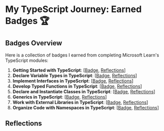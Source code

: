 # My TypeScript Journey: Earned Badges 🏆

## Badges Overview

Here is a collection of badges I earned from completing Microsoft Learn's TypeScript modules:

1. **Getting Started with TypeScript**:
  [[Badge](https://learn.microsoft.com/en-us/users/vetalapo/achievements/uf9qbcd3),
  [Reflections](1.%20TypeScript-GettingStartedWithTypeScript-Reflections.md)]
2. **Declare Variable Types in TypeScript**:
  [[Badge](https://learn.microsoft.com/en-us/users/vetalapo/achievements/7ealy2ez),
  [Reflections](2.%20TypeScript-DeclareVariableTypesInTypeScript-Reflections.md)]
3. **Implement Interfaces in TypeScript**:
  [[Badge](https://learn.microsoft.com/en-us/users/vetalapo/achievements/dgbzq9fj),
  [Reflections](3.%20TypeScript-ImplementInterfacesInTypeScript-Reflections.md)]
4. **Develop Typed Functions in TypeScript**:
  [[Badge](https://learn.microsoft.com/en-us/users/vetalapo/achievements/zp7h7pv2),
  [Reflections](4.%20TypeScript-DevelopTypedFunctionsInTypeScript-Reflections.md)]
5. **Declare and Instantiate Classes in TypeScript**:
  [[Badge](badge-link),
  [Reflections](5.%20TypeScript-DeclareAndInstantiateClassesInTypeScript-Reflections.md)]
6. **Generics in TypeScript**:
  [[Badge](badge-link),
  [Reflections](6.%20TypeScript-GenericsInTypeScript-Reflections.md)]
7. **Work with External Libraries in TypeScript**:
  [[Badge](badge-link),
  [Reflections](7.%20TypeScript-WorkWithExternalLibrariesInTypeScript-Reflections.md)]
8. **Organize Code with Namespaces in TypeScript**:
  [[Badge](badge-link),
  [Reflections](8.%20TypeScript-OrganizeCodeWithNamespacesInTypeScript-Reflections.md)]

## Reflections

